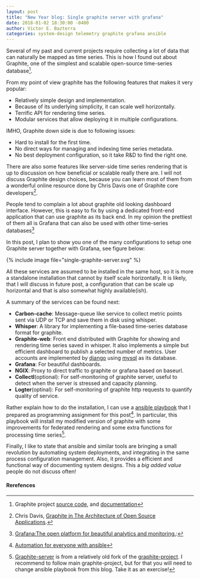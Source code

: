 ```yaml
---
layout: post
title: "New Year blog: Single graphite server with grafana"
date: 2018-01-02 18:30:00 -0400
author: Victor E. Bazterra
categories: system-design telemetry graphite grafana ansible
---
```


Several of my past and current projects require collecting a lot of data that can naturally be mapped as time series. This is how I found out about Graphite, one of the simplest and scalable open-source time-series database[^1].

From my point of view graphite has the following features that makes it very popular:

* Relatively simple design and implementation.
* Because of its underlying simplicity, it can scale well horizontally.
* Terrific API for rendering time series.
* Modular services that allow deploying it in multiple configurations.

IMHO, Graphite down side is due to following issues:

* Hard to install for the first time.
* No direct ways for managing and indexing time series metadata.
* No best deployment configuration, so it take R&D to find the right one.

There are also some features like server-side time series rendering that is up to discussion on how beneficial or scalable really there are. I will not discuss Graphite design choices, because you can learn most of them from a wonderful online resource done by Chris Davis one of Graphite core developers[^2].

People tend to complain a lot about graphite old looking dashboard interface. However, this is easy to fix by using a dedicated front-end application that can use graphite as its back end. In my opinion the prettiest of them all is Grafana that can also be used with other time-series databases[^3]

In this post, I plan to show you one of the many configurations to setup one Graphite server together with Grafana, see figure below:

{% include image file="single-graphite-server.svg" %}

All these services are assumed to be installed in the same host, so it is more a standalone installation that cannot by itself scale horizontally. It is likely, that I will discuss in future post, a configuration that can be scale up horizontal and that is also somewhat highly available(ish).

A summary of the services can be found next:

* **Carbon-cache**: Message-queue like service to collect metric points sent via UDP or TCP and save them in disk using whisper.
* **Whisper**: A library for implementing a file-based time-series database format for graphite.
* **Graphite-web**: Front end distributed with Graphite for showing and rendering time series saved in whisper. It also implements a simple but efficient dashboard to publish a selected number of metrics. User accounts are implemented by [django](https://www.djangoproject.com/) using [mysql](https://www.mysql.com/) as its database.
* **Grafana**: For beautiful dashboards.
* **NGIX**: Proxy to direct traffic to graphite or grafana based on baseurl.
* **Collectl**(optional): For self-monitoring of graphite server, useful to detect when the server is stressed and capacity planning.
* **Logter**(optinal): For self-monitoring of graphite http requests to quantify quality of service.  

Rather explain how to do the installation, I can use a [ansible playbook](https://github.com/graphite-server/ansible) that I prepared as programming assignment for this post[^4]. In particular, this playbook will install my modified version of graphite with some improvements for federated rendering and some extra functions for processing time series[^5].

Finally, I like to state that ansible and similar tools are bringing a small revolution by automating system deployments, and integrating in the same process configuration management. Also, it provides a efficient and functional way of documenting system designs. This a *big added value* people do not discuss often!

#### Rerefences ####

[^1]: Graphite project [source code](https://github.com/graphite-project/), and [documentation](http://graphite-api.readthedocs.io/en/latest/)

[^2]: Chris Davis, [Graphite in The Architecture of Open Source Applications](http://www.aosabook.org/en/graphite.html).

[^3]: [Grafana:The open platform for beautiful analytics and monitoring.](https://grafana.com/):

[^4]: [Automation for everyone with ansible](https://www.ansible.com/)

[^5]: [Graphite-server](https://github.com/graphite-server) is from a relatively old fork of the [graphite-project](https://github.com/graphite-project). I recommend to follow main graphite-project, but for that you will need to change ansible playbook from this blog. Take it as an exercise!
